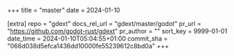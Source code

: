 +++
title = "master"
date = 2024-01-10

[extra]
repo = "gdext"
docs_rel_url = "gdext/master/godot"
pr_url = "https://github.com/godot-rust/gdext"
pr_author = ""
sort_key = 9999-01-01
date_time = 2024-01-10T05:04:55+01:00
commit_sha = "066d038d5efca1436dd10000fe55239612c8bd0a"
+++


